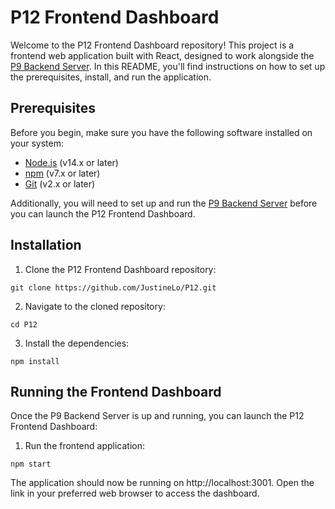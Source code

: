 # P12 Frontend Dashboard

Welcome to the P12 Frontend Dashboard repository! This project is a frontend web application built with React, designed to work alongside the [P9 Backend Server](https://github.com/JustineLo/P9-front-end-dashboard). In this README, you'll find instructions on how to set up the prerequisites, install, and run the application.

## Prerequisites

Before you begin, make sure you have the following software installed on your system:

- [Node.js](https://nodejs.org/en/download/) (v14.x or later)
- [npm](https://www.npmjs.com/get-npm) (v7.x or later)
- [Git](https://git-scm.com/book/en/v2/Getting-Started-Installing-Git) (v2.x or later)

Additionally, you will need to set up and run the [P9 Backend Server](https://github.com/JustineLo/P9-front-end-dashboard) before you can launch the P12 Frontend Dashboard.

## Installation

1. Clone the P12 Frontend Dashboard repository:

```
git clone https://github.com/JustineLo/P12.git
``` 

2. Navigate to the cloned repository:
```
cd P12
```

3. Install the dependencies:
```
npm install
```

## Running the Frontend Dashboard

Once the P9 Backend Server is up and running, you can launch the P12 Frontend Dashboard:

1. Run the frontend application:
```
npm start
```

The application should now be running on http://localhost:3001. Open the link in your preferred web browser to access the dashboard.